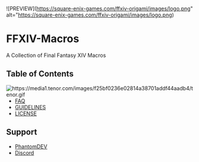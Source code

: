 ![PREVIEW](https://square-enix-games.com/ffxiv-origami/images/logo.png" alt="https://square-enix-games.com/ffxiv-origami/images/logo.png)
# FFXIV-Macros
A Collection of Final Fantasy XIV Macros

## Table of Contents

<img align="right" src="https://media1.tenor.com/images/f25bf0236e02814a38701addf44aadb4/tenor.gif" alt="https://media1.tenor.com/images/f25bf0236e02814a38701addf44aadb4/tenor.gif">

- [FAQ](https://github.com/phantomdev-github/FFXIV-Macros/blob/master/faq)
- [GUIDELINES](https://github.com/phantomdev-github/FFXIV-Macros/blob/master/GUIDELINES)
- [LICENSE](https://github.com/phantomdev-github/FFXIV-Macros/blob/master/LICENSE)

## Support
- [PhantomDEV](https://phantomdev.netlify.app)
- [Discord](https://discord.gg/9R5GBe2)